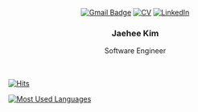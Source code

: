 <div align=center>
  
[![Gmail Badge](https://img.shields.io/badge/Gmail-D14836?style=for-the-badge&logo=gmail&logoColor=white)](mailto:jaehee.k.dev@gmail.com)
[![CV](https://img.shields.io/badge/Notion-000000?style=for-the-badge&logo=notion&logoColor=white)](https://four-bergamot-cb0.notion.site/Jaehee-Kim-01f024e0dcbd4b8ba8da3d208f423325)
[![LinkedIn](https://img.shields.io/badge/LinkedIn-0077B5?style=for-the-badge&logo=linkedin&logoColor=white)](https://www.linkedin.com/in/jaehee-kim-18a298210/)
   <h3>Jaehee Kim</h3>
Software Engineer
</div>

<br>
<br>




[![Hits](https://hits.seeyoufarm.com/api/count/incr/badge.svg?url=https%3A%2F%2Fgithub.com%2FJaeHeee&count_bg=%2379C83D&title_bg=%23555555&icon=&icon_color=%23E7E7E7&title=hits&edge_flat=false)](https://hits.seeyoufarm.com)
<!--
**JaeHeee/JaeHeee** is a ✨ _special_ ✨ repository because its `README.md` (this file) appears on your GitHub profile.

Here are some ideas to get you started:

- 🔭 I’m currently working on ...

- 👯 I’m looking to collaborate on ...
- 🤔 I’m looking for help with ...
- 💬 Ask me about ...
- 😄 Pronouns: ...
- ⚡ Fun fact: ...
-->
[![Most Used Languages](https://github-readme-stats.vercel.app/api/top-langs/?username=JaeHeee&hide=jupyter%20notebook&layout=compact)](https://github.com/anuraghazra/github-readme-stats)
